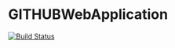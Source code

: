 # GITHUBWebApplication
[![Build Status](https://dev.azure.com/joydeepdevopsstudyb3/MyAgileProject/_apis/build/status%2FGitAppOrg.GITHUBWebApplication?branchName=main)](https://dev.azure.com/joydeepdevopsstudyb3/MyAgileProject/_build/latest?definitionId=7&branchName=main)
